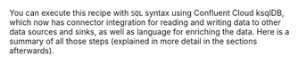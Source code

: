 You can execute this recipe with `SQL` syntax using Confluent Cloud ksqlDB, which now has connector integration for reading and writing data to other data sources and sinks, as well as language for enriching the data.
Here is a summary of all those steps (explained in more detail in the sections afterwards).
